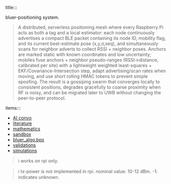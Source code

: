 title:::

bluer-positioning system.

> A distributed, serverless positioning mesh where every Raspberry Pi acts as both a tag and a local estimator: each node continuously advertises a compact BLE packet containing its node ID, mobility flag, and its current best-estimate pose (x,y,σ,seq), and simultaneously scans for neighbor adverts to collect RSSI + neighbor poses. Anchors are marked static with known coordinates and low uncertainty; mobiles fuse anchors + neighbor pseudo-ranges (RSSI→distance, calibrated per site) with a lightweight weighted least-squares + EKF/Covariance-Intersection step, adapt advertising/scan rates when moving, and use short rolling HMAC tokens to prevent simple spoofing. The result is a gossiping swarm that converges locally to consistent positions, degrades gracefully to coarse proximity when RF is noisy, and can be migrated later to UWB without changing the peer-to-peer protocol.

items:::

- [AI convo](https://chatgpt.com/c/68e79d65-e938-8327-b1e1-2536f7b6fb41)
- [literature](./literature.md)
- [mathematics](./mathematics)
- [sandbox](https://github.com/kamangir/bluer-sandbox/tree/main/sandbox/bps)
- [bluer_algo.bps](../../bps)
- [validations](./validations)
- [simulations](./simulations)

> ℹ️ works on rpi only.

> ℹ️ tx-power is not implemented in rpi. nominal value: 10-12 dBm. -1: indicates unknown.